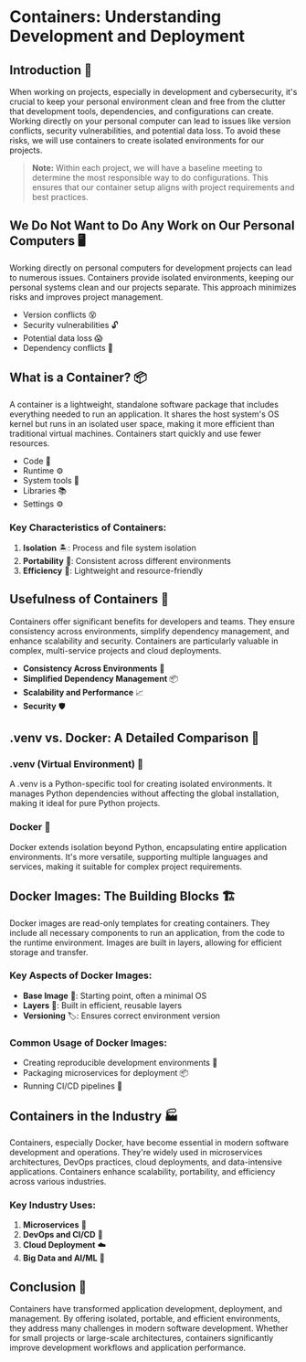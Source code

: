 # Containers: Understanding Development and Deployment 

## Introduction 📘

When working on projects, especially in development and cybersecurity, it's crucial to keep your personal environment clean and free from the clutter that development tools, dependencies, and configurations can create. Working directly on your personal computer can lead to issues like version conflicts, security vulnerabilities, and potential data loss. To avoid these risks, we will use containers to create isolated environments for our projects.

> **Note:** Within each project, we will have a baseline meeting to determine the most responsible way to do configurations. This ensures that our container setup aligns with project requirements and best practices.

## We Do Not Want to Do Any Work on Our Personal Computers 🖥️

Working directly on personal computers for development projects can lead to numerous issues. Containers provide isolated environments, keeping our personal systems clean and our projects separate. This approach minimizes risks and improves project management.

- Version conflicts 😵
- Security vulnerabilities 🔓
- Potential data loss 😱
- Dependency conflicts 🔀

## What is a Container? 📦

A container is a lightweight, standalone software package that includes everything needed to run an application. It shares the host system's OS kernel but runs in an isolated user space, making it more efficient than traditional virtual machines. Containers start quickly and use fewer resources.

- Code 📝
- Runtime ⚙️
- System tools 🔧
- Libraries 📚
- Settings ⚙️

### Key Characteristics of Containers:

1. **Isolation** 🏝️: Process and file system isolation
2. **Portability** 🧳: Consistent across different environments
3. **Efficiency** 🚀: Lightweight and resource-friendly

## Usefulness of Containers 🌟

Containers offer significant benefits for developers and teams. They ensure consistency across environments, simplify dependency management, and enhance scalability and security. Containers are particularly valuable in complex, multi-service projects and cloud deployments.

- **Consistency Across Environments** 🌈
- **Simplified Dependency Management** 📦
- **Scalability and Performance** 📈
- **Security** 🛡️

## .venv vs. Docker: A Detailed Comparison 🥊

### .venv (Virtual Environment) 🐍

A .venv is a Python-specific tool for creating isolated environments. It manages Python dependencies without affecting the global installation, making it ideal for pure Python projects.

### Docker 🐳

Docker extends isolation beyond Python, encapsulating entire application environments. It's more versatile, supporting multiple languages and services, making it suitable for complex project requirements.

## Docker Images: The Building Blocks 🏗️

Docker images are read-only templates for creating containers. They include all necessary components to run an application, from the code to the runtime environment. Images are built in layers, allowing for efficient storage and transfer.

### Key Aspects of Docker Images:

- **Base Image** 🏁: Starting point, often a minimal OS
- **Layers** 🧅: Built in efficient, reusable layers
- **Versioning** 🏷️: Ensures correct environment version

### Common Usage of Docker Images:

- Creating reproducible development environments 🔄
- Packaging microservices for deployment 📦
- Running CI/CD pipelines 🔁

## Containers in the Industry 🏭

Containers, especially Docker, have become essential in modern software development and operations. They're widely used in microservices architectures, DevOps practices, cloud deployments, and data-intensive applications. Containers enhance scalability, portability, and efficiency across various industries.

### Key Industry Uses:

1. **Microservices** 🧩
2. **DevOps and CI/CD** 🔄
3. **Cloud Deployment** ☁️
4. **Big Data and AI/ML** 🧠

## Conclusion 🎉

Containers have transformed application development, deployment, and management. By offering isolated, portable, and efficient environments, they address many challenges in modern software development. Whether for small projects or large-scale architectures, containers significantly improve development workflows and application performance.
